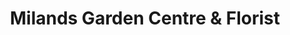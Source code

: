 ---
title: "Milands Garden Centre & Florist"
url: /mountbellew/milands-garden-centre-und-florist/
shop: Garten-Center
---